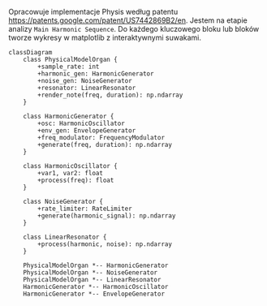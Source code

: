 Opracowuje implementacje Physis według patentu https://patents.google.com/patent/US7442869B2/en. Jestem na etapie analizy `Main Harmonic Sequence`. Do każdego kluczowego bloku lub bloków tworze wykresy w matplotlib z interaktywnymi suwakami.


```myrmaind
classDiagram
    class PhysicalModelOrgan {
        +sample_rate: int
        +harmonic_gen: HarmonicGenerator
        +noise_gen: NoiseGenerator
        +resonator: LinearResonator
        +render_note(freq, duration): np.ndarray
    }
    
    class HarmonicGenerator {
        +osc: HarmonicOscillator
        +env_gen: EnvelopeGenerator
        +freq_modulator: FrequencyModulator
        +generate(freq, duration): np.ndarray
    }
    
    class HarmonicOscillator {
        +var1, var2: float
        +process(freq): float
    }
    
    class NoiseGenerator {
        +rate_limiter: RateLimiter
        +generate(harmonic_signal): np.ndarray
    }
    
    class LinearResonator {
        +process(harmonic, noise): np.ndarray
    }
    
    PhysicalModelOrgan *-- HarmonicGenerator
    PhysicalModelOrgan *-- NoiseGenerator
    PhysicalModelOrgan *-- LinearResonator
    HarmonicGenerator *-- HarmonicOscillator
    HarmonicGenerator *-- EnvelopeGenerator
```